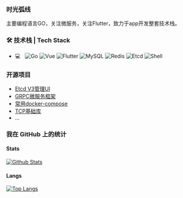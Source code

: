 ### 时光弧线

主要编程语言GO，关注微服务，关注Flutter，致力于app开发整套技术栈。

### 🛠 技术栈 | Tech Stack

- 💻 &#160; ![Go](https://img.shields.io/badge/Go-Lang-green)
![Vue](https://img.shields.io/badge/Vue-Web-brightgreen)
![Flutter](https://img.shields.io/badge/Flutter-App-lightblue?style=flat&logo=Linux&logoColor=FCC624)
![MySQL](https://img.shields.io/badge/-MySQL-333333?style=flat&logo=mysql)
![Redis](https://img.shields.io/badge/Redis-3-red)
![Etcd](https://img.shields.io/badge/Etcd-3-blue)
![Shell](https://img.shields.io/badge/Bash-Shell-lightgrey)

### 开源项目
- [Etcd V3管理UI](https://github.com/etcd-manage)
- [GRPC微服务框架](https://github.com/micro-kit)
- [常用docker-compose](https://github.com/shiguanghuxian/docker-compose)
- [TCP基础库](https://github.com/shiguanghuxian/tcplibrary)
- ...

### 我在 GitHub 上的统计

#### Stats

[![Github Stats](https://github-readme-stats.vercel.app/api?username=shiguanghuxian&show_icons=true)](https://github.com/shiguanghuxian)

#### Langs

[![Top Langs](https://github-readme-stats.vercel.app/api/top-langs/?username=shiguanghuxian)](https://github.com/anuraghazra/shiguanghuxian)

